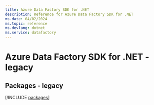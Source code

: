 ```yaml
---
title: Azure Data Factory SDK for .NET
description: Reference for Azure Data Factory SDK for .NET
ms.date: 04/02/2024
ms.topic: reference
ms.devlang: dotnet
ms.service: datafactory
---
```

# Azure Data Factory SDK for .NET - legacy
## Packages - legacy
[!INCLUDE [packages](data-factory-index.md)]
